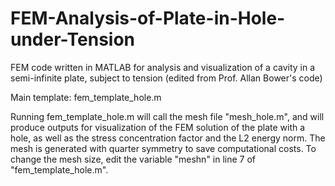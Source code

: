 # FEM-Analysis-of-Plate-in-Hole-under-Tension
FEM code written in MATLAB for analysis and visualization of a cavity in a semi-infinite plate, subject to tension
(edited from Prof. Allan Bower's code)

Main template: fem_template_hole.m 

Running fem_template_hole.m will call the mesh file "mesh_hole.m", and will produce outputs for visualization of the FEM solution of the plate with a hole, as well as the stress concentration factor and the L2 energy norm. The mesh is generated with quarter symmetry to save computational costs. To change the mesh size, edit the variable "meshn" in line 7 of "fem_template_hole.m". 
